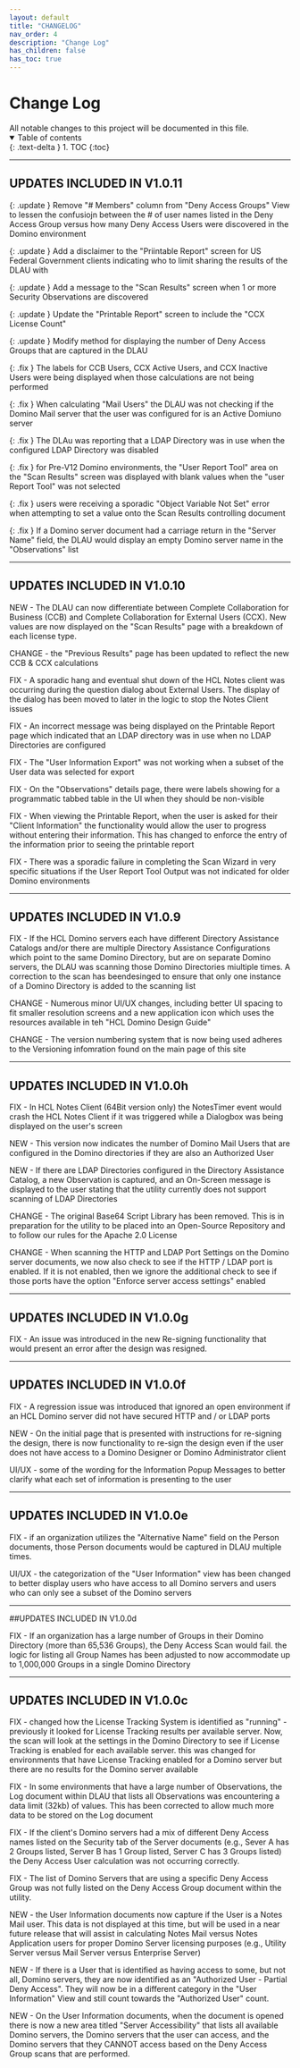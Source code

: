 ```yaml
---
layout: default
title: "CHANGELOG"
nav_order: 4
description: "Change Log"
has_children: false
has_toc: true
---
```


<h1>Change Log</h1>
All notable changes to this project will be documented in this file.

<details open markdown="block">
  <summary>
    Table of contents
  </summary>
  {: .text-delta }
1. TOC
{:toc}
</details>

___

## UPDATES INCLUDED IN V1.0.11

{: .update }
Remove "# Members" column from "Deny Access Groups" View to lessen the confusiojn between the # of user names listed in the Deny Access Group versus how many Deny Access Users were discovered in the Domino environment

{: .update }
Add a disclaimer to the "Priintable Report" screen for US Federal Government clients indicating who to limit sharing the results of the DLAU with

{: .update }
Add a message to the "Scan Results" screen when 1 or more Security Observations are discovered

{: .update }
Update the "Printable Report" screen to include the "CCX License Count"

{: .update }
Modify method for displaying the number of Deny Access Groups that are captured in the DLAU

{: .fix }
The labels for CCB Users, CCX Active Users, and CCX Inactive Users were being displayed when those calculations are not being performed

{: .fix }
When calculating "Mail Users" the DLAU was not checking if the Domino Mail server that the user was configured for is an Active Domiuno server

{: .fix }
The DLAu was reporting that a LDAP Directory was in use when the configured LDAP Directory was disabled

{: .fix }
for Pre-V12 Domino environments, the "User Report Tool" area on the "Scan Results" screen was displayed with blank values when the "user Report Tool" was not selected

{: .fix }
users were receiving a sporadic "Object Variable Not Set" error when attempting to set a value onto the Scan Results controlling document

{: .fix }
If a Domino server document had a carriage return in the "Server Name" field, the DLAU would display an empty Domino server name in the "Observations" list

___
## UPDATES INCLUDED IN V1.0.10

NEW - The DLAU can now differentiate between Complete Collaboration for Business (CCB) and Complete Collaboration for External Users (CCX). New values are now displayed on the "Scan Results" page with a breakdown of each license type.

CHANGE - the "Previous Results" page has been updated to reflect the new CCB & CCX calculations

FIX - A sporadic hang and eventual shut down of the HCL Notes client was occurring during the question dialog about External Users. The display of the dialog has been moved to later in the logic to stop the Notes Client issues

FIX - An incorrect message was being displayed on the Printable Report page which indicated that an LDAP directory was in use when no LDAP Directories are configured

FIX - The "User Information Export" was not working when a subset of the User data was selected for export

FIX - On the "Observations" details page, there were labels showing for a programmatic tabbed table in the UI when they should be non-visible

FIX - When viewing the Printable Report, when the user is asked for their "Client Information" the functionality would allow the user to progress without entering their information. This has changed to enforce the entry of the information prior to seeing the printable report

FIX - There was a sporadic failure in completing the Scan Wizard in very specific situations if the User Report Tool Output was not indicated for older Domino environments

___
## UPDATES INCLUDED IN V1.0.9

FIX - If the HCL Domino servers each have different Directory Assistance Catalogs and/or there are multiple Directory Assistance Configurations which point to the same Domino Directory, but are on separate Domino servers, the DLAU was scanning those Domino Directories miultiple times. A correction to the scan has beendesinged to ensure that only one instance of a Domino Directory is added to the scanning list

CHANGE - Numerous minor UI/UX changes, including better UI spacing to fit smaller resolution screens and a new application icon which uses the resources available in teh "HCL Domino Design Guide"

CHANGE - The version numbering system that is now being used adheres to the Versioning infomration found on the main page of this site

---
## UPDATES INCLUDED IN V1.0.0h

FIX - In HCL Notes Client (64Bit version only) the NotesTimer event would crash the HCL Notes Client if it was triggered while a Dialogbox was being displayed on the user's screen

NEW - This version now indicates the number of Domino Mail Users that are configured in the Domino directories if they are also an Authorized User

NEW - If there are LDAP Directories configured in the Directory Assistance Catalog, a new Observation is captured, and an On-Screen message is displayed to the user stating that the utility currently does not support scanning of LDAP Directories

CHANGE - The original Base64 Script Library has been removed. This is in preparation for the utility to be placed into an Open-Source Repository and to follow our rules for the Apache 2.0 License

CHANGE - When scanning the HTTP and LDAP Port Settings on the Domino server documents, we now also check to see if the HTTP / LDAP port is enabled. If it is not enabled, then we ignore the additional check to see if those ports have the option "Enforce server access settings" enabled

___
## UPDATES INCLUDED IN V1.0.0g

FIX - An issue was introduced in the new Re-signing functionality that would present an error after the design was resigned.

___
## UPDATES INCLUDED IN V1.0.0f

FIX - A regression issue was introduced that ignored an open environment if an HCL Domino server did not have secured HTTP and / or LDAP ports

NEW - On the initial page that is presented with instructions for re-signing the design, there is now functionality to re-sign the design even if the user does not have access to a Domino Designer or Domino Administrator client

UI/UX - some of the wording for the Information Popup Messages to better clarify what each set of information is presenting to the user
 
___
## UPDATES INCLUDED IN V1.0.0e

FIX - if an organization utilizes the "Alternative Name" field on the Person documents, those Person documents would be captured in DLAU multiple times.

UI/UX - the categorization of the "User Information" view has been changed to better display users who have access to all Domino servers and users who can only see a subset of the Domino servers

___
##UPDATES INCLUDED IN V1.0.0d

FIX - If an organization has a large number of Groups in their Domino Directory (more than 65,536 Groups), the Deny Access Scan would fail. the logic for listing all Group Names has been adjusted to now accommodate up to 1,000,000 Groups in a single Domino Directory

___
## UPDATES INCLUDED IN V1.0.0c

FIX - changed how the License Tracking System is identified as "running" - previously it looked for License Tracking results per available server. Now, the scan will look at the settings in the Domino Directory to see if License Tracking is enabled for each available server. this was changed for environments that have License Tracking enabled for a Domino server but there are no results for the Domino server available

FIX - In some environments that have a large number of Observations, the Log document within DLAU that lists all Observations was encountering a data limit (32kb) of values. This has been corrected to allow much more data to be stored on the Log document

FIX - If the client's Domino servers had a mix of different Deny Access names listed on the Security tab of the Server documents (e.g., Sever A has 2 Groups listed, Server B has 1 Group listed, Server C has 3 Groups listed) the Deny Access User calculation was not occurring correctly.

FIX - The list of Domino Servers that are using a specific Deny Access Group was not fully listed on the Deny Access Group document within the utility.

NEW - the User Information documents now capture if the User is a Notes Mail user. This data is not displayed at this time, but will be used in a near future release that will assist in calculating Notes Mail versus Notes Application users for proper Domino Server licensing purposes (e.g., Utility Server versus Mail Server versus Enterprise Server)

NEW - If there is a User that is identified as having access to some, but not all, Domino servers, they are now identified as an "Authorized User - Partial Deny Access". They will now be in a different category in the "User Information" View and still count towards the "Authorized User" count.

NEW - On the User Information documents, when the document is opened there is now a new area titled "Server Accessibility" that lists all available Domino servers, the Domino servers that the user can access, and the Domino servers that they CANNOT access based on the Deny Access Group scans that are performed.
